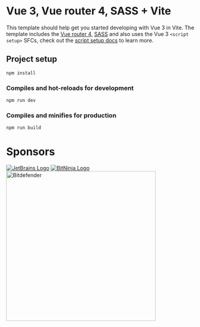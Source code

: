 # Vue 3, Vue router 4, SASS + Vite

This template should help get you started developing with Vue 3 in Vite. The template includes the [Vue router 4](https://router.vuejs.org/), [SASS](https://sass-lang.com/) and also uses the Vue 3 `<script setup>` SFCs, check out the [script setup docs](https://v3.vuejs.org/api/sfc-script-setup.html#sfc-script-setup) to learn more.

## Project setup
```
npm install
```

### Compiles and hot-reloads for development
```
npm run dev
```

### Compiles and minifies for production
```
npm run build
```


# Sponsors
[![JetBrains Logo](https://masihtak.com/portfolio/assets/img/sponsors/jetbrains.svg)](https://www.jetbrains.com/?from=https://gitlab.com/MasihTak/vue-vite-scaffolding)
[![BitNinja Logo](https://masihtak.com/portfolio/assets/img/sponsors/bitninja.png)](https://bitninja.io?from=https://gitlab.com/MasihTak/vue-vite-scaffolding)
<a href="https://bitdefender.com/?from=https://gitlab.com/MasihTak/vue-vite-scaffolding"> <img src="https://masihtak.com/portfolio/assets/img/sponsors/bitdefender.jpg" alt="Bitdefender " width="400"/> </a>
